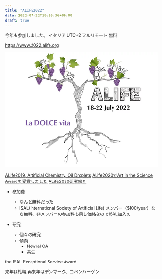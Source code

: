 ```yaml
---
title: "ALIFE2022"
date: 2022-07-22T19:26:36+09:00
draft: true
---
```


今年も参加しました。
イタリア UTC+2 フルリモート 無料

https://www.2022.alife.org

![](/images/alifemainpage.jpg.webp)

[ALife2019, Artificial Chemistry, Oil Droplets](https://note.com/_mitsuyoshi/n/nf1851631cccf)
[ALife2020でArt in the Science Awardを受賞しました](https://note.com/_mitsuyoshi/n/nf444f17d98cb)
[ALife2020研究紹介](https://note.com/_mitsuyoshi/n/n7dbce9f8dd28)

- 参加費
  - なんと無料だった
  - ISAL(International Society of Artificial Life) メンバー（$100/year）なら無料、非メンバーの参加料も同じ価格なのでISAL加入の

- 研究
  - 個々の研究
  - 傾向
    - Newral CA
    - 共生

the ISAL Exceptional Service Award

来年は札幌
再来年はデンマーク、コペンハーゲン

